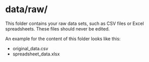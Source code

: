 # data/raw/
This folder contains your raw data sets, such as CSV files or Excel spreadsheets. These files should never be edited.

An example for the content of this folder looks like this:
- original_data.csv
- spreadsheet_data.xlsx
